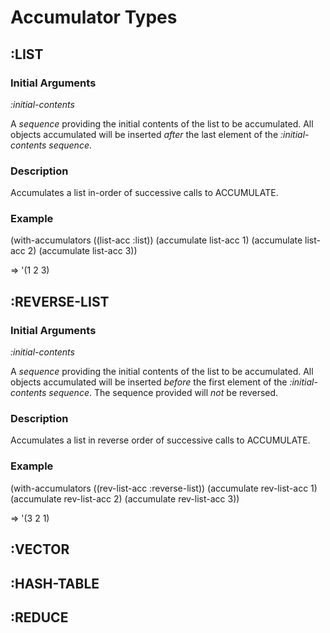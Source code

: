 # Accumulator Types

## :LIST

### Initial Arguments

*:initial-contents*

A *sequence* providing the initial contents of the list to be 
accumulated. All objects accumulated will be inserted *after*
the last element of the *:initial-contents sequence*.

### Description

Accumulates a list in-order of successive calls to ACCUMULATE.

### Example

(with-accumulators ((list-acc :list))
  (accumulate list-acc 1)
  (accumulate list-acc 2)
  (accumulate list-acc 3))

=> '(1 2 3)

## :REVERSE-LIST

### Initial Arguments


*:initial-contents*

A *sequence* providing the initial contents of the list to be 
accumulated. All objects accumulated will be inserted *before*
the first element of the *:initial-contents sequence*. The
sequence provided will *not* be reversed.

### Description

Accumulates a list in reverse order of successive calls to
ACCUMULATE.

### Example


(with-accumulators ((rev-list-acc :reverse-list))
  (accumulate rev-list-acc 1)
  (accumulate rev-list-acc 2)
  (accumulate rev-list-acc 3))

=> '(3 2 1)

## :VECTOR

## :HASH-TABLE

## :REDUCE

